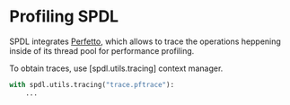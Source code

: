 # Profiling SPDL

SPDL integrates [Perfetto](https://perfetto.dev/), which allows to trace the operations heppening inside of its thread pool for performance profiling.

To obtain traces, use [spdl.utils.tracing] context manager.

```python
with spdl.utils.tracing("trace.pftrace"):
    ...
```
